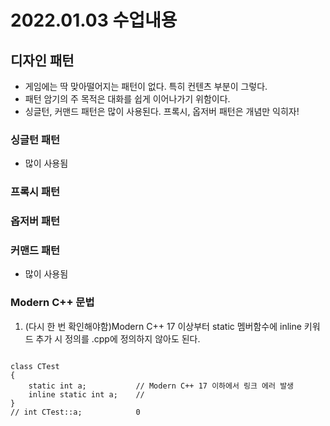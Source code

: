 # 2022.01.03 수업내용
## 디자인 패턴
* 게임에는 딱 맞아떨어지는 패턴이 없다. 특히 컨텐츠 부분이 그렇다.
* 패턴 암기의 주 목적은 대화를 쉽게 이어나가기 위함이다.
* 싱글턴, 커맨드 패턴은 많이 사용된다. 프록시, 옵저버 패턴은 개념만 익히자!
### 싱글턴 패턴
* 많이 사용됨
### 프록시 패턴
### 옵저버 패턴
### 커맨드 패턴
* 많이 사용됨
### Modern C++ 문법
1. (다시 한 번 확인해야함)Modern C++ 17 이상부터 static 멤버함수에 inline 키워드 추가 시 정의를 .cpp에 정의하지 않아도 된다.
<pre><code>
class CTest
{
    static int a;           // Modern C++ 17 이하에서 링크 에러 발생
    inline static int a;    // 
}
// int CTest::a;            0
</code></pre>

